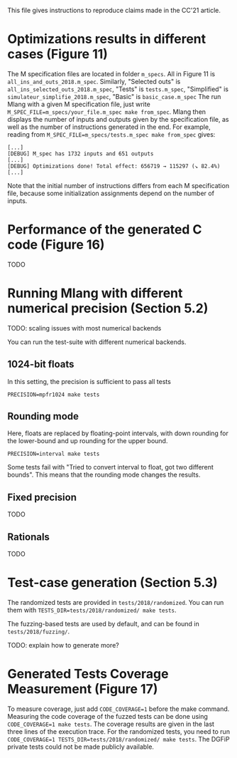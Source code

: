 This file gives instructions to reproduce claims made in the CC'21 article.

# Optimizations results in different cases (Figure 11)

The M specification files are located in folder `m_specs`.
All in Figure 11 is `all_ins_and_outs_2018.m_spec`.
Similarly, "Selected outs" is `all_ins_selected_outs_2018.m_spec`, "Tests" is `tests.m_spec`, "Simplified" is `simulateur_simplifie_2018.m_spec`, "Basic" is `basic_case.m_spec`
The run Mlang with a given M specification file, just write `M_SPEC_FILE=m_specs/your_file.m_spec make from_spec`.
Mlang then displays the number of inputs and outputs given by the specification file, as well as the number of instructions generated in the end.
For example, reading from `M_SPEC_FILE=m_specs/tests.m_spec make from_spec` gives:

    [...]
    [DEBUG] M_spec has 1732 inputs and 651 outputs
    [...]
    [DEBUG] Optimizations done! Total effect: 656719 → 115297 (↘ 82.4%)
    [...]

Note that the initial number of instructions differs from each M specification file, because some initialization assignments depend on the number of inputs.

# Performance of the generated C code (Figure 16)

TODO

# Running Mlang with different numerical precision (Section 5.2)

TODO: scaling issues with most numerical backends

You can run the test-suite with different numerical backends.

## 1024-bit floats
In this setting, the precision is sufficient to pass all tests

    PRECISION=mpfr1024 make tests

## Rounding mode
Here, floats are replaced by floating-point intervals, with down rounding for the lower-bound and up rounding for the upper bound.

    PRECISION=interval make tests

Some tests fail with "Tried to convert interval to float, got two different bounds".
This means that the rounding mode changes the results.

## Fixed precision

TODO

## Rationals

TODO


# Test-case generation (Section 5.3)

The randomized tests are provided in `tests/2018/randomized`. You can run them with `TESTS_DIR=tests/2018/randomized/ make tests`.

The fuzzing-based tests are used by default, and can be found in `tests/2018/fuzzing/`.

TODO: explain how to generate more?

# Generated Tests Coverage Measurement (Figure 17)

To measure coverage, just add `CODE_COVERAGE=1` before the make command.
Measuring the code coverage of the fuzzed tests can be done using `CODE_COVERAGE=1 make tests`.
The coverage results are given in the last three lines of the execution trace.
For the randomized tests, you need to run `CODE_COVERAGE=1 TESTS_DIR=tests/2018/randomized/ make tests`.
The DGFiP private tests could not be made publicly available.
